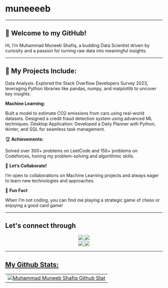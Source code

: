 # muneeeeb



***

## 👋 **Welcome to my GitHub!**

Hi, I’m Muhammad Muneeb Shafiq, a budding Data Scientist driven by curiosity and a passion for turning raw data into meaningful insights.


***


## 🚀 **My Projects Include:**

Data Analysis: Explored the Stack Overflow Developers Survey 2023, leveraging Python libraries like pandas, numpy, and matplotlib to uncover key insights.

**Machine Learning:**

Built a model to estimate CO2 emissions from cars using real-world datasets.
Designed a credit fraud detection system using advanced ML techniques.
Desktop Application: Developed a Daily Planner with Python, tkinter, and SQL for seamless task management.

🏆 **Achievements:**

Solved over 300+ problems on LeetCode and 150+ problems on Codeforces, honing my problem-solving and algorithmic skills.

🌟 **Let’s Collaborate!**

I’m open to collaborations on Machine Learning projects and always eager to learn new technologies and approaches.

🎯 **Fun Fact**

When I’m not coding, you can find me playing a strategic game of chess or enjoying a good card game!

***


## Let's connect through



<div align="center", justify-content="center">
  <a href="[www.linkedin.com/in/muneeb-zehel/](https://www.linkedin.com/in/muneeb-zehel)" target="_blank">
    <img src="https://img.shields.io/badge/-%20LinkedIn-0077B5?style=flat&logo=Linkedin&logoColor=white" />
  </a>
  <a target="_blank" href="mailto:muneebshafique298@gmail.com">
    <img src="https://img.shields.io/badge/-Gmail-D14836?style=flat&logo=Gmail&logoColor=white" />
  </a>
</div>

<div align="center">
    <a href="https://leetcode.com/u/Munibz/" target="_blank">
    <img src="https://img.shields.io/badge/-Leetcode-FFA116?style=flat&logo=LeetCode&logoColor=white" />
     </a>
    <a href="https://github.com/MuhammadMuneebShafiq" target="_blank">
    <img src="https://img.shields.io/badge/-Github-0d1117?style=flat&logo=Github&logoColor=white" />
</div>


***

## My Github Stats:
<table align="center" width="100%" height="100%" >
    <tr>
       <td><img style="border: none;" src="https://github-profile-summary-cards.vercel.app/api/cards/profile-details?username=MuhammadMuneebShafiq&theme=github_dark" alt="Muhammad Muneeb Shafiq Github Stat"/></td>
    </tr>
 </table>
<h2 align="center">💻 Below are my repos ⬇️ </h2>`

***





